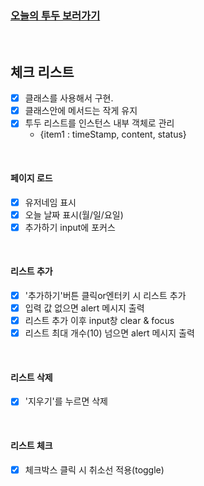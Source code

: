 ### [**오늘의 투두 보러가기**](https://mansaout.github.io/codesquard-cocoa-js/mission/mission_06/todo_list/)

<br>

## 체크 리스트

- [x] 클래스를 사용해서 구현.
- [x] 클래스안에 메서드는 작게 유지
- [x] 투두 리스트를 인스턴스 내부 객체로 관리
  - {item1 : timeStamp, content, status}

<br>

#### 페이지 로드

- [x] 유저네임 표시
- [x] 오늘 날짜 표시(월/일/요일)
- [x] 추가하기 input에 포커스

<br>

#### 리스트 추가

- [x] '추가하기'버튼 클릭or엔터키 시 리스트 추가
- [x] 입력 값 없으면 alert 메시지 출력
- [x] 리스트 추가 이후 input창 clear & focus
- [x] 리스트 최대 개수(10) 넘으면 alert 메시지 출력

<br>

#### 리스트 삭제

- [x] '지우기'를 누르면 삭제

<br>

#### 리스트 체크

- [x] 체크박스 클릭 시 취소선 적용(toggle)
